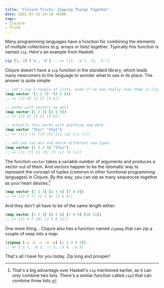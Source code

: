 ```yaml
---
title: 'Clojure Tricks: Zipping Things Together'
date: 2022-07-31 14:10 +0300
tags:
- Clojure
- Trick
---
```


Many programming languages have a function for combining the elements of multiple collections (e.g. arrays or lists) together. Typically this function is named `zip`. Here's an example from Haskell:

``` haskell
zip [1, 2] ['a', 'b'] -- => [(1, 'a'), (2, 'b')]
```

Clojure doesn't have a `zip` function in the standard library, which leads many newcomers to the language to wonder what to use in its place. The answer is quite simple:

``` clojure
;; let's zip a couple of lists, even if no one really uses them in Clojure
(map vector '(1 2 3) '(4 5 6))
;; => ([1 4] [2 5] [3 6])

;; works with vectors as well
(map vector [1 2 3] [4 5 6])
;; => ([1 4] [2 5] [3 6])

;; actually this works with anything seq-able
(map vector "this" "that")
;; => ([\t \t] [\h \h] [\i \a] [\s \t])

;; and you can mix and match different seq types
(map vector [1 2 3 4] "this")
;; => ([1 \t] [2 \h] [3 \i] [4 \s])
```

The function `vector` takes a variable number of arguments and produces a vector out of them. And vectors happen to be the idiomatic way to represent the concept of tuples (common in other functional programming languages) in Clojure. By the way, you can zip as many sequences together as your heart desires:[^1]

``` clojure
(map vector [1 2 3] [4 5 6] [7 8 9])
;; => ([1 4 7] [2 5 8] [3 6 9])
```

And they don't all have to be of the same length either:

``` clojure
(map vector [1 2 3] [4 5 6] [7 8 9] [10 11])
;; => ([1 4 7 10] [2 5 8 11])
```

One more thing... Clojure also has a function named `zipmap` that can zip a couple of seqs into a map:

``` clojure
(zipmap [:a :b :c :d :e] [1 2 3 4 5])
;; => {:a 1, :b 2, :c 3, :d 4, :e 5}
```

That's all I have for you today. Zip long and prosper!

[^1]: That's a big advantage over Haskell's `zip` mentioned earlier, as it can only combine two lists. There's a similar function called `zip3` that can combine three lists.

